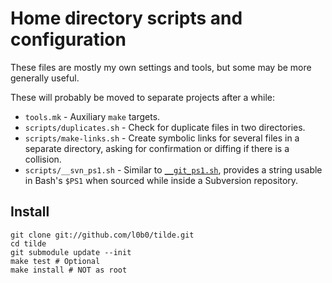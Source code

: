 Home directory scripts and configuration
========================================

These files are mostly my own settings and tools, but some may be more generally useful.

These will probably be moved to separate projects after a while:

* `tools.mk` - Auxiliary `make` targets.
* `scripts/duplicates.sh` - Check for duplicate files in two directories.
* `scripts/make-links.sh` - Create symbolic links for several files in a separate directory, asking for confirmation or diffing if there is a collision.
* `scripts/__svn_ps1.sh` - Similar to [`__git_ps1.sh`](), provides a string usable in Bash's `$PS1` when sourced while inside a Subversion repository.

Install
-------

    git clone git://github.com/l0b0/tilde.git
    cd tilde
    git submodule update --init
    make test # Optional
    make install # NOT as root

